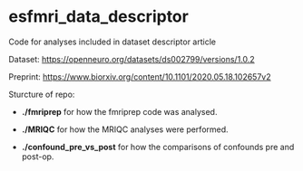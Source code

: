 # esfmri_data_descriptor
Code for analyses included in dataset descriptor article

Dataset: https://openneuro.org/datasets/ds002799/versions/1.0.2

Preprint: https://www.biorxiv.org/content/10.1101/2020.05.18.102657v2

Sturcture of repo: 

- __./fmriprep__ for how the fmriprep code was analysed. 

- __./MRIQC__ for how the MRIQC analyses were performed. 

- __./confound_pre_vs_post__ for how the comparisons of confounds pre and post-op.
